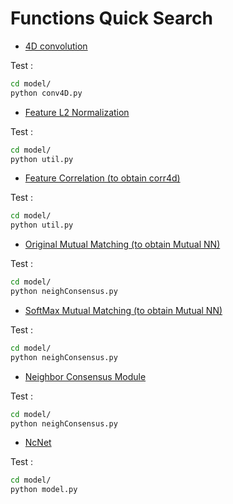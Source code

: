 # Functions Quick Search

* [4D convolution](https://github.com/XiSHEN0220/NeighConsensus/blob/master/model/conv4D.py#L43) 

Test : 
``` Bash
cd model/
python conv4D.py
```

* [Feature L2 Normalization](https://github.com/XiSHEN0220/NeighConsensus/blob/master/model/util.py#L4) 

Test : 
``` Bash
cd model/
python util.py
```

* [Feature Correlation (to obtain corr4d)](https://github.com/XiSHEN0220/NeighConsensus/blob/master/model/util.py#L9) 

Test : 
``` Bash
cd model/
python util.py
```

* [Original Mutual Matching (to obtain Mutual NN)](https://github.com/XiSHEN0220/NeighConsensus/blob/master/model/neighConsensus.py#L31) 

Test : 
``` Bash
cd model/
python neighConsensus.py
```

* [SoftMax Mutual Matching (to obtain Mutual NN)](https://github.com/XiSHEN0220/NeighConsensus/blob/master/model/neighConsensus.py#L53) 

Test : 
``` Bash
cd model/
python neighConsensus.py
```

* [Neighbor Consensus Module](https://github.com/XiSHEN0220/NeighConsensus/blob/master/model/neighConsensus.py#L5) 

Test : 
``` Bash
cd model/
python neighConsensus.py
```

* [NcNet](https://github.com/XiSHEN0220/NeighConsensus/blob/master/model/model.py#L6) 

Test : 
``` Bash
cd model/
python model.py
```
